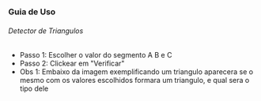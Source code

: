 ### Guia de Uso

###### Detector de Triangulos

+ Passo 1: Escolher o valor do segmento A B e C
+ Passo 2: Clickear em "Verificar"
+ Obs 1: Embaixo da imagem exemplificando um triangulo aparecera se o mesmo com os valores escolhidos formara um triangulo, e qual sera o tipo dele